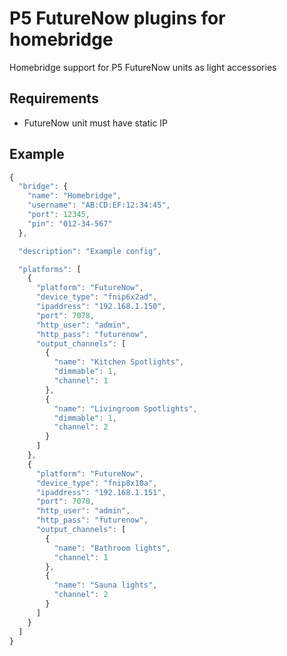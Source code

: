 # P5 FutureNow plugins for homebridge

Homebridge support for P5 FutureNow units as light accessories


## Requirements

* FutureNow unit must have static IP


## Example

```javascript
{
  "bridge": {
    "name": "Homebridge",
    "username": "AB:CD:EF:12:34:45",
    "port": 12345,
    "pin": "012-34-567"
  },    

  "description": "Example config",

  "platforms": [
    {
      "platform": "FutureNow",
      "device_type": "fnip6x2ad",
      "ipaddress": "192.168.1.150",
      "port": 7078,
      "http_user": "admin",
      "http_pass": "futurenow",
      "output_channels": [
        {
          "name": "Kitchen Spotlights",
          "dimmable": 1,
          "channel": 1
        },
        {
          "name": "Livingroom Spotlights",
          "dimmable": 1,
          "channel": 2
        }
      ]
    },
    {
      "platform": "FutureNow",
      "device_type": "fnip8x10a",
      "ipaddress": "192.168.1.151",
      "port": 7078,
      "http_user": "admin",
      "http_pass": "futurenow",
      "output_channels": [
        {
          "name": "Bathroom lights",
          "channel": 1
        },
        {
          "name": "Sauna lights",
          "channel": 2
        }
      ]
    }
  ]
}
```
